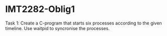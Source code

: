 # IMT2282-Oblig1

Task 1:
Create a C-program that starts six processes according to the given timeline. Use waitpid to syncronise the processes.
